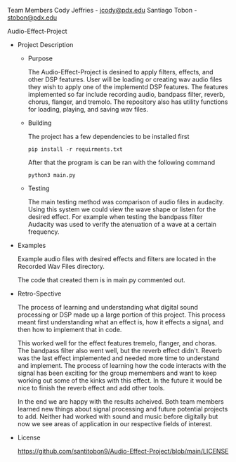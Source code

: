 Team Members Cody Jeffries - jcody@pdx.edu Santiago Tobon - stobon@pdx.edu

Audio-Effect-Project

* Project Description

	* Purpose

		The Audio-Effect-Project is desined to apply filters, effects, and other DSP features. User will be loading or creating wav audio files	they wish to apply one of the implementd DSP features. The features implemented so far include recording audio, bandpass filter, reverb, chorus, flanger, and tremolo. The repository also has utility functions for loading, playing, and saving wav files. 

	* Building

		The project has a few dependencies to be installed first

		```
		pip install -r requirments.txt
		```
		After that the program is can be ran with the following command
		```
		python3 main.py
		```
	* Testing
	
		The main testing method was comparison of audio files in audacity. Using this system we could view the wave shape or listen for the desired effect. For example when testing the bandpass filter Audacity was used to verify the atenuation of a wave at a certain frequency.

* Examples
	
	Example audio files with desired effects and filters are located in the Recorded Wav Files directory.

	The code that created them is in main.py commented out.

* Retro-Spective

	The process of learning and understanding what digital sound processing or DSP made up a large portion of this project. This process meant first understanding what an effect is, how it effects a signal, and then how to implement that in code. 
	
	This worked well for the effect features tremelo, flanger, and choras. The bandpass filter also went well, but the reverb effect didn't. Reverb was the last effect implemented and needed more time to understand and implement. The process of learning how the code interacts with the signal has been exciting for the group memembers and want to keep working out some of the kinks with this effect. In the future it would be nice to finish the reverb effect and add other tools.

	In the end we are happy with the results acheived. Both team members learned new things about signal processing and future potential projects to add. Neither had worked with sound and music before digitally but now we see areas of application in our respective fields of interest.

* License

	https://github.com/santitobon9/Audio-Effect-Project/blob/main/LICENSE